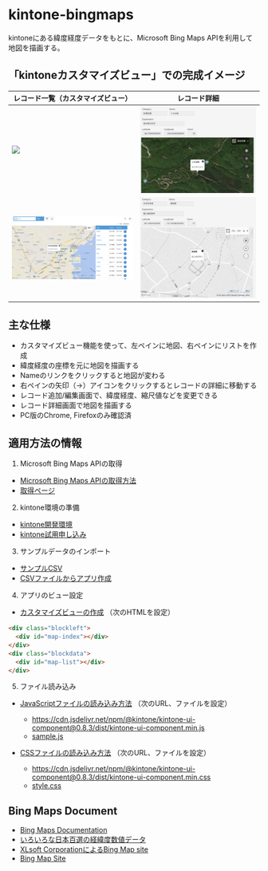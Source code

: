 # kintone-bingmaps
kintoneにある緯度経度データをもとに、Microsoft Bing Maps APIを利用して地図を描画する。

## 「kintoneカスタマイズビュー」での完成イメージ

|レコード一覧（カスタマイズビュー）|レコード詳細|
|---|---|
|![](2021k1.png)|![](2021k2.png)|
|![](2021k4.png)|![](2021k5.png)|


## 主な仕様
- カスタマイズビュー機能を使って、左ペインに地図、右ペインにリストを作成
- 緯度経度の座標を元に地図を描画する
- Nameのリンクをクリックすると地図が変わる
- 右ペインの矢印（→）アイコンをクリックするとレコードの詳細に移動する
- レコード追加/編集画面で、緯度経度、縮尺値などを変更できる
- レコード詳細画面で地図を描画する
- PC版のChrome, Firefoxのみ確認済

## 適用方法の情報
1. Microsoft Bing Maps APIの取得
  - [Microsoft Bing Maps APIの取得方法](https://docs.microsoft.com/ja-jp/windows/uwp/maps-and-location/authentication-key)
  - [取得ページ](https://www.bingmapsportal.com/)
2. kintone環境の準備
  - [kintone開発環境](https://developer.cybozu.io/hc/ja/articles/200720464)
  - [kintone試用申し込み](https://kintone.cybozu.co.jp/trial/)
3. サンプルデータのインポート
  - [サンプルCSV](data.csv)
  - [CSVファイルからアプリ作成](https://jp.cybozu.help/k/ja/user/create_app/app_csv/add_app_csv.html)
4. アプリのビュー設定
  - [カスタマイズビューの作成](https://jp.cybozu.help/k/ja/user/app_settings/view/set_view.html#view_set_view_2030) （次のHTMLを設定）

```html
<div class="blockleft">
  <div id="map-index"></div>
</div>
<div class="blockdata">
  <div id="map-list"></div>
</div>
```

5. ファイル読み込み
- [JavaScriptファイルの読み込み方法](https://jp.cybozu.help/k/ja/admin/javascript_fullcustomize.html) （次のURL、ファイルを設定）
  - https://cdn.jsdelivr.net/npm/@kintone/kintone-ui-component@0.8.3/dist/kintone-ui-component.min.js
  - [sample.js](sample.js)

- [CSSファイルの読み込み方法](https://jp.cybozu.help/k/ja/admin/javascript_fullcustomize.html) （次のURL、ファイルを設定）
  - https://cdn.jsdelivr.net/npm/@kintone/kintone-ui-component@0.8.3/dist/kintone-ui-component.min.css
  - [style.css](style.css)


## Bing Maps Document
- [Bing Maps Documentation](https://docs.microsoft.com/ja-jp/bingmaps/)
- [いろいろな日本百選の経緯度数値データ](http://100sen.cyber-ninja.jp/)
- [XLsoft CorporationによるBing Map site](https://www.xlsoft.com/jp/products/bing_maps/index.html)
- [Bing Map Site](https://www.bing.com/maps)

